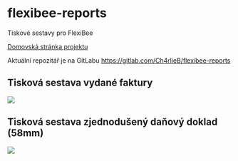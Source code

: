 # flexibee-reports
Tiskové sestavy pro FlexiBee

<a href="https://charlieblog.eu/flexibee-modre-tiskopisy">Domovská stránka projektu</a>

Aktuální repozitář je na GitLabu https://gitlab.com/Ch4rlieB/flexibee-reports

<h2>Tisková sestava vydané faktury</h2>
<img src="https://charlieblog.eu/clanky/flexibee_blue_tiskopisy/faktura-blue-cz.png" />

<h2>Tisková sestava zjednodušený daňový doklad (58mm)</h2>
<img src="https://charlieblog.eu/clanky/flexibee_blue_tiskopisy/prodejka-blue-cz.png" />
